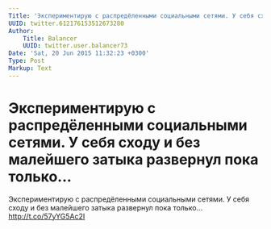 ```yaml
---
Title: 'Экспериментирую с распредёленными социальными сетями. У себя сходу и без малейшего затыка развернул пока только...'
UUID: twitter.612176153512673280
Author:
    Title: Balancer
    UUID: twitter.user.balancer73
Date: 'Sat, 20 Jun 2015 11:32:23 +0300'
Type: Post
Markup: Text
---
```


# Экспериментирую с распредёленными социальными сетями. У себя сходу и без малейшего затыка развернул пока только...

Экспериментирую с распредёленными социальными сетями. У себя
сходу и без малейшего затыка развернул пока только...
http://t.co/57yYG5Ac2I
